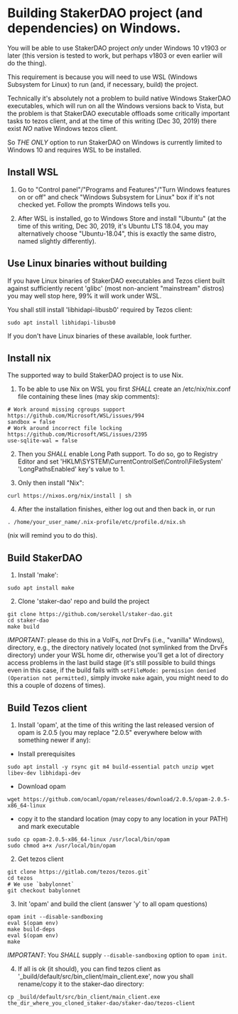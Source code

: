 <!--
   - SPDX-FileCopyrightText: 2019 Serokell <https://serokell.io>
   -
   - SPDX-License-Identifier: LicenseRef-ReplaceMe
   -->

# Building StakerDAO project (and dependencies) on Windows.

You will be able to use StakerDAO project *only* under Windows 10 v1903 or later
(this version is tested to work, but perhaps v1803 or even earlier will do the thing).

This requirement is because you will need to use WSL (Windows Subsystem for Linux)
to run (and, if necessary, build) the project.

Technically it's absolutely not a problem to build native Windows StakerDAO executables,
which will run on all the Windows versions back to Vista, but the problem is that StakerDAO
executable offloads some critically important tasks to tezos client, and at the time of
this writing (Dec 30, 2019) there exist *NO* native Windows tezos client.

So *THE ONLY* option to run StakerDAO on Windows is currently limited to Windows 10 and
requires WSL to be installed.


## Install WSL
  
1. Go to "Control panel"/"Programs and Features"/"Turn Windows features on or off" and check
"Windows Subsystem for Linux" box if it's not checked yet. Follow the prompts Windows tells you.

2. After WSL is installed, go to Windows Store and install "Ubuntu" (at the time of this
writing, Dec 30, 2019, it's Ubuntu LTS 18.04, you may alternatively choose "Ubuntu-18.04",
this is exactly the same distro, named slightly differently).

## Use Linux binaries without building

If you have Linux binaries of StakerDAO executables and Tezos client built against
sufficiently recent 'glibc' (most non-ancient "mainstream" distros) you may well
stop here, 99% it will work under WSL.

You shall still install 'libhidapi-libusb0' required by Tezos client:
```
sudo apt install libhidapi-libusb0
```

If you don't have Linux binaries of these available, look further.


## Install nix

The supported way to build StakerDAO project is to use Nix.

1. To be able to use Nix on WSL you first *SHALL* create an /etc/nix/nix.conf file
containing these lines (may skip comments):

```
# Work around missing cgroups support https://github.com/Microsoft/WSL/issues/994
sandbox = false
# Work around incorrect file locking https://github.com/Microsoft/WSL/issues/2395
use-sqlite-wal = false
```

2. Then you *SHALL* enable Long Path support. To do so, go to Registry Editor and set
'HKLM\SYSTEM\CurrentControlSet\Control\FileSystem' 'LongPathsEnabled' key's value to 1.

3. Only then install "Nix":
```
curl https://nixos.org/nix/install | sh
```

4. After the installation finishes, either log out and then back in, or run
```
. /home/your_user_name/.nix-profile/etc/profile.d/nix.sh
```
(nix will remind you to do this).


## Build StakerDAO

1. Install 'make':
```
sudo apt install make
```

2. Clone 'staker-dao' repo and build the project

```
git clone https://github.com/serokell/staker-dao.git
cd staker-dao
make build
```

*IMPORTANT*: please do this in a VolFs, *not* DrvFs (i.e., "vanilla" Windows), directory,
e.g., the directory natively located (not symlinked from the DrvFs directory) under your WSL
home dir, otherwise you'll get a lot of directory access problems in the last build stage
(it's still possible to build things even in this case, if the build fails with
`setFileMode: permission denied (Operation not permitted)`, simply invoke `make` again, you might need
to do this a couple of dozens of times).


## Build Tezos client

1. Install 'opam', at the time of this writing the last released version
of opam is 2.0.5 (you may replace "2.0.5" everywhere below with something newer if any):

* Install prerequisites
```
sudo apt install -y rsync git m4 build-essential patch unzip wget libev-dev libhidapi-dev
```

* Download opam
```
wget https://github.com/ocaml/opam/releases/download/2.0.5/opam-2.0.5-x86_64-linux
```

* copy it to the standard location (may copy to any location in your PATH) and mark executable
```
sudo cp opam-2.0.5-x86_64-linux /usr/local/bin/opam
sudo chmod a+x /usr/local/bin/opam
```

2. Get tezos client

```
git clone https://gitlab.com/tezos/tezos.git`
cd tezos
# We use `babylonnet`
git checkout babylonnet
```

3. Init 'opam' and build the client (answer 'y' to all opam questions)

```
opam init --disable-sandboxing
eval $(opam env)
make build-deps
eval $(opam env)
make
```

*IMPORTANT*: You *SHALL* supply `--disable-sandboxing` option to `opam init`.


4. If all is ok (it should), you can find tezos client as '_build/default/src/bin_client/main_client.exe',
now you shall rename/copy it to the staker-dao directory:
```
cp _build/default/src/bin_client/main_client.exe the_dir_where_you_cloned_staker-dao/staker-dao/tezos-client
```
